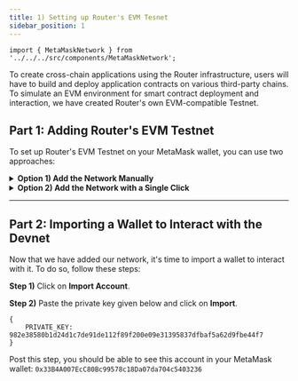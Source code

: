 ```yaml
---
title: 1) Setting up Router's EVM Tesnet
sidebar_position: 1
---
```


```
import { MetaMaskNetwork } from '../../../src/components/MetaMaskNetwork';
```

To create cross-chain applications using the Router infrastructure, users will have to build and deploy application contracts on various third-party chains. To simulate an EVM environment for smart contract deployment and interaction, we have created Router's own EVM-compatible Testnet.

## Part 1: Adding Router's EVM Testnet

To set up Router's EVM Testnet on your MetaMask wallet, you can use two approaches:

<details>
<summary><b>Option 1) Add the Network Manually</b></summary>

**Step 1)** Log in to your MetaMask wallet and go to **Settings**.

<center><img src={require('./images/setting-up-routers-evm-devnet/step-1.png').default} alt="Step 1" style={{width: 300, marginBottom: 12}} /></center>

**Step 2)** Go to **Networks > Add Network**.

<center><img src={require('./images/setting-up-routers-evm-devnet/step-2.png').default} alt="Step 2" style={{width: 300, marginBottom: 12}} /></center>

**Step 3)** Click on **Add a network manually**.

<center><img src={require('./images/setting-up-routers-evm-devnet/step-3.png').default} alt="Step 3" style={{ width: 750, marginBottom: 12}} /></center>

**Step 4)** Add the following details and click on **Save**:

| **Field**           | **Entry**                               |
| ------------------- | --------------------------------------- |
| **Network name**    | Router EVM Testnet                      |
| **New RPC URL**     | https://evm.rpc.testnet.routerchain.dev |
| **Chain ID**        | 9000                                    |
| **Currency Symbol** | ROUTE                                   |

> **Warning:** Leave the **Block explorer URL** blank.

<center><img src={require('./images/setting-up-routers-evm-devnet/step-4.png').default} alt="Step 4" style={{width: 300, marginBottom: 12}} /></center>

Following the previous step, you should be able to see Router EVM Testnet as one of your networks.

<center><img src={require('./images/setting-up-routers-evm-devnet/check.png').default} alt="Check" style={{width: 300, marginBottom: 12}} /></center>

</details>

<details>
<summary><b>Option 2) Add the Network with a Single Click</b></summary>

<MetaMaskNetwork />

</details>

---

## Part 2: Importing a Wallet to Interact with the Devnet

Now that we have added our network, it's time to import a wallet to interact with it. To do so, follow these steps:

**Step 1)** Click on **Import Account**.

**Step 2)** Paste the private key given below and click on **Import**.

```
{
    PRIVATE_KEY: 982e38580b1d24d1c7de91de112f89f200e09e31395837dfbaf5a62d9fbe44f7
}
```

Post this step, you should be able to see this account in your MetaMask wallet: `0x33B4A007EcC80Bc99578c18Da07da704c5403236`

